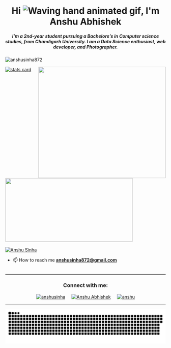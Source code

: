 <h1 align="center">Hi <img src="https://raw.githubusercontent.com/nixin72/nixin72/master/wave.gif" 
         alt="Waving hand animated gif"
         height="45"
         width="45" />, I'm Anshu Abhishek</h1>
<h5 align="center">
I’m a 2nd-year student pursuing a Bachelors’s in Computer science studies, from Chandigarh University. I am a Data Science enthusiast, web developer, and Photographer. 
</h5>
<p align="left"> <img src="https://komarev.com/ghpvc/?username=anshusinha872&label=Profile%20views&color=0e75b6&style=flat" alt="anshusinha872" /> </p>
<p>
<a align= "center" href="https://github.com/anshusinha872">
<img alt= "stats card" height="200px" width="400" src="https://github-readme-streak-stats.herokuapp.com/?user=anshusinha872&theme=radical">
<img align="right" height="350" width="400" src="https://media-exp1.licdn.com/dms/image/C4E03AQHLV9wd5EPnAg/profile-displayphoto-shrink_800_800/0/1629300491735?e=1638403200&v=beta&t=b0qHygLRvp3wxzRTitA2tObtvycq9xomWJoFKX3jjzI" /> </a>
</p>
<img height="200px" width="400" src="https://github-readme-stats.vercel.app/api?username=anshusinha872&count_private=true&theme=radical&show_icons=true" />

<p align="left"> <a href="https://github.com/anshusinha872" target="blank"><img src="https://img.shields.io/github/followers/anshusinha872?style=social" alt="Anshu Sinha" /></a> </p>

- 📫 How to reach me **anshusinha872@gmail.com**
<br><br>
<hr>

<h3 align="center">Connect with me:</h3>
<p align="center">
<a href="https://github.com/anshusinha872" target="blank"><img align="center" src="https://img.icons8.com/ios-glyphs/30/000000/instagram-new.png" alt="anshusinha" height="50" width="50" /></a> &nbsp;&nbsp;&nbsp;
<a href="https://www.linkedin.com/in/anshu-abhishek-3b8195200/" target="blank"><img align="center" src="https://img.icons8.com/cute-clipart/64/000000/linkedin.png" alt="Anshu Abhishek" height="50" width="50" /></a>&nbsp;&nbsp;&nbsp;&nbsp;
<a href="https://www.hackerrank.com/anshusinha872" target="blank"><img align="center" src="https://img.icons8.com/windows/32/000000/hackerrank.png" alt="anshu" height="50" width="50" /></a>
</p>

<hr>

<p align="center">
  <img src="https://github.com/anshusinha872/raw/blob/main/github-user-contribution.svg" alt="snake"></center>
</p>
